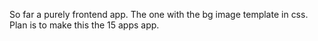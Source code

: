 So far a purely frontend app. The one with the bg image template in css.
Plan is to make this the 15 apps app.